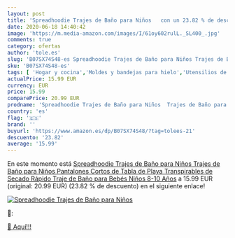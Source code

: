 ```yaml
---
layout: post
title: 'Spreadhoodie Trajes de Baño para Niños   con un 23.82 % de descuento'
date: 2020-06-18 14:40:42
image: 'https://m.media-amazon.com/images/I/61oy602rulL._SL400_.jpg'
comments: true
category: ofertas
author: 'tole.es'
slug: 'B07SX74S48-es Spreadhoodie Trajes de Baño para Niños Trajes de Baño para...'
sku: 'B07SX74S48-es'
tags: [ 'Hogar y cocina','Moldes y bandejas para hielo','Utensilios de bar','Utensilios de cocina','bebés', ]
actualPrice: 15.99 EUR
currency: EUR
price: 15.99
comparePrice: 20.99 EUR
prodname: 'Spreadhoodie Trajes de Baño para Niños  Trajes de Baño para Niños Pantalones Cortos de Tabla de Playa Transpirables de Secado Rápido Traje de Baño para Bebés Niños 8-10 Años'
country: 'es'
flag: '🇪🇸'
brand: ''
buyurl: 'https://www.amazon.es/dp/B07SX74S48/?tag=tolees-21'
descuento: '23.82'
average: '15.99'
---
```


En este momento está [Spreadhoodie Trajes de Baño para Niños  Trajes de Baño para Niños Pantalones Cortos de Tabla de Playa Transpirables de Secado Rápido Traje de Baño para Bebés Niños 8-10 Años](https://www.amazon.es/dp/B07SX74S48/?tag=tolees-21) a 15.99 EUR (original: 20.99 EUR) (23.82 %  de descuento) en el siguiente enlace!

[![Spreadhoodie Trajes de Baño para Niños  ](https://m.media-amazon.com/images/I/61oy602rulL._SL400_.jpg)](https://www.amazon.es/dp/B07SX74S48/?tag=tolees-21)

🔎:


[🛒 Aquí!!!](https://www.amazon.es/dp/B07SX74S48/?tag=tolees-21)
